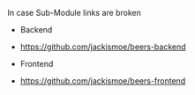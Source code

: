 In case Sub-Module links are broken
* Backend
- https://github.com/jackismoe/beers-backend
* Frontend
- https://github.com/jackismoe/beers-frontend
